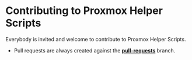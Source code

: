 # Contributing to Proxmox Helper Scripts

Everybody is invited and welcome to contribute to Proxmox Helper Scripts. 

- Pull requests are always created against the [**pull-requests**](https://github.com/tteck/Proxmox/tree/pull-requests) branch.
